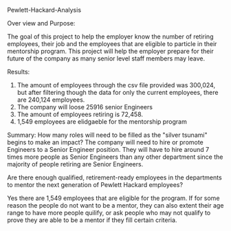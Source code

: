 
Pewlett-Hackard-Analysis

Over view and Purpose:

The goal of this project to help the employer know the number of retiring employees, their job and the employees that are eligible to particle in their mentorship program. This project will help the employer prepare for their future of the company as many senior level staff members may leave. 

Results:
 1. The amount of employees through the csv file provided was 300,024, but after filtering though the data for only the current employees, there are 240,124 employees. 
 2. The company will loose 25916 senior Engineers
 3. The amount of employees retiring is 72,458.
 4. 1,549 employees  are elidgaeble for the mentorship program


Summary:
How many roles will need to be filled as the "silver tsunami" begins to make an impact? 
The company will need to hire or promote Engineers to a Senior Engineer position. They will have to hire around 7 times more people as Senior Engineers than any other department since the majority of people retiring are Senior Engineers. 

Are there enough qualified, retirement-ready employees in the departments to mentor the next generation of Pewlett Hackard employees?

Yes there are 1,549 employees that are eligible for the program. If for some reason the people do not want to be a mentor, they can also extent their age range to have more people quilify, or ask people who may not qualify to prove they are able to be a mentor if they fill certain criteria. 

